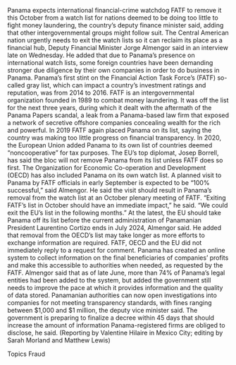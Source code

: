 Panama expects international financial-crime watchdog FATF to remove it this October from a watch list for nations deemed to be doing too little to fight money laundering, the country’s deputy finance minister said, adding that other intergovernmental groups might follow suit.
The Central American nation urgently needs to exit the watch lists so it can reclaim its place as a financial hub, Deputy Financial Minister Jorge Almengor said in an interview late on Wednesday. He added that due to Panama’s presence on international watch lists, some foreign countries have been demanding stronger due diligence by their own companies in order to do business in Panama.
Panama’s first stint on the Financial Action Task Force’s (FATF) so-called gray list, which can impact a country’s investment ratings and reputation, was from 2014 to 2016. FATF is an intergovernmental organization founded in 1989 to combat money laundering.
It was off the list for the next three years, during which it dealt with the aftermath of the Panama Papers scandal, a leak from a Panama-based law firm that exposed a network of secretive offshore companies concealing wealth for the rich and powerful.
In 2019 FATF again placed Panama on its list, saying the country was making too little progress on financial transparency. In 2020, the European Union added Panama to its own list of countries deemed “noncooperative” for tax purposes.
The EU’s top diplomat, Josep Borrell, has said the bloc will not remove Panama from its list unless FATF does so first.
The Organization for Economic Co-operation and Development (OECD) has also included Panama on its own watch list.
A planned visit to Panama by FATF officials in early September is expected to be “100% successful,” said Almengor. He said the visit should result in Panama’s removal from the watch list at an October plenary meeting of FATF.
“Exiting FATF’s list in October should have an immediate impact,” he said. “We could exit the EU’s list in the following months.”
At the latest, the EU should take Panama off its list before the current administration of Panamanian President Laurentino Cortizo ends in July 2024, Almengor said. He added that removal from the OECD’s list may take longer as more efforts to exchange information are required.
FATF, OECD and the EU did not immediately reply to a request for comment.
Panama has created an online system to collect information on the final beneficiaries of companies’ profits and make this accessible to authorities when needed, as requested by the FATF.
Almengor said that as of late June, more than 74% of Panama’s legal entities had been added to the system, but added the government still needs to improve the pace at which it provides information and the quality of data stored.
Panamanian authorities can now open investigations into companies for not meeting transparency standards, with fines ranging between $1,000 and $1 million, the deputy vice minister said.
The government is preparing to finalize a decree within 45 days that should increase the amount of information Panama-registered firms are obliged to disclose, he said.
(Reporting by Valentine Hilaire in Mexico City; editing by Sarah Morland and Matthew Lewis)

Topics
Fraud
